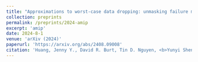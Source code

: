 ```yaml
---
title: "Approximations to worst-case data dropping: unmasking failure modes."
collection: preprints
permalink: /preprints/2024-amip
excerpt: 'amip'
date: 2024-8-1
venue: 'arXiv (2024)'
paperurl: 'https://arxiv.org/abs/2408.09008'
citation: 'Huang, Jenny Y., David R. Burt, Tin D. Nguyen, <b>Yunyi Shen</b>, and Tamara Broderick. "Approximations to worst-case data dropping: unmasking failure modes." arXiv preprint arXiv:2408.09008 (2024).'
---
```


